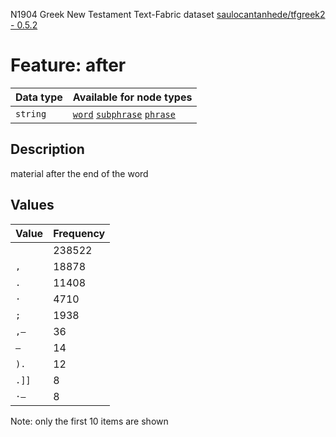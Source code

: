 <p>N1904 Greek New Testament Text-Fabric dataset <a href="https://github.com/saulocantanhede/tfgreek2">saulocantanhede/tfgreek2 - 0.5.2</a></p>

<h1>Feature: after</h1>

<table>
<thead>
<tr>
  <th>Data type</th>
  <th>Available for node types</th>
</tr>
</thead>
<tbody>
<tr>
  <td><code>string</code></td>
  <td><A HREF="featurebynodetype.md#word"><code>word</code></A> <A HREF="featurebynodetype.md#subphrase"><code>subphrase</code></A> <A HREF="featurebynodetype.md#phrase"><code>phrase</code></A></td>
</tr>
</tbody>
</table>

<h2>Description</h2>

<p>material after the end of the word</p>

<h2>Values</h2>

<table>
<thead>
<tr>
  <th>Value</th>
  <th>Frequency</th>
</tr>
</thead>
<tbody>
<tr>
  <td><code></code></td>
  <td>238522</td>
</tr>
<tr>
  <td><code>,</code></td>
  <td>18878</td>
</tr>
<tr>
  <td><code>.</code></td>
  <td>11408</td>
</tr>
<tr>
  <td><code>·</code></td>
  <td>4710</td>
</tr>
<tr>
  <td><code>;</code></td>
  <td>1938</td>
</tr>
<tr>
  <td><code>,—</code></td>
  <td>36</td>
</tr>
<tr>
  <td><code>—</code></td>
  <td>14</td>
</tr>
<tr>
  <td><code>).</code></td>
  <td>12</td>
</tr>
<tr>
  <td><code>.]]</code></td>
  <td>8</td>
</tr>
<tr>
  <td><code>·—</code></td>
  <td>8</td>
</tr>
</tbody>
</table>

<p>Note: only the first 10 items are shown</p>
